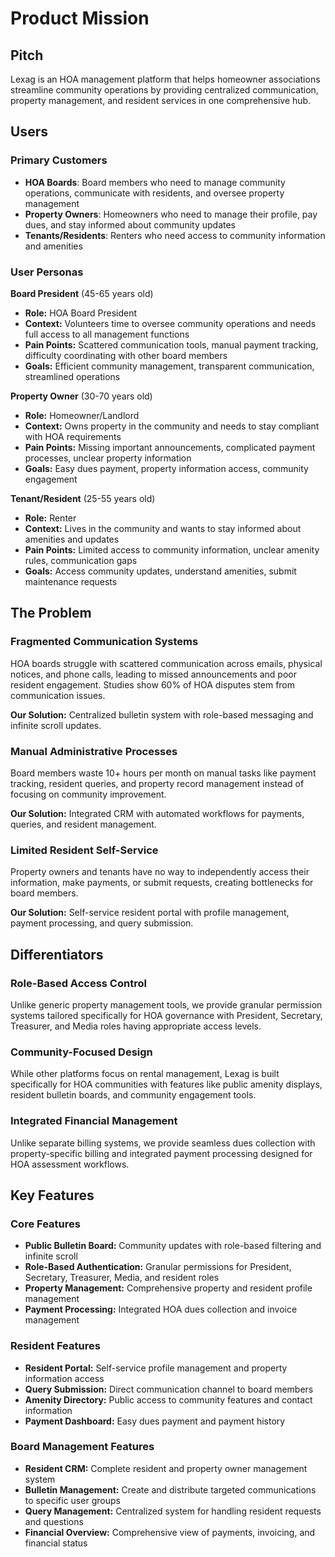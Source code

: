 # Product Mission

## Pitch

Lexag is an HOA management platform that helps homeowner associations streamline community operations by providing centralized communication, property management, and resident services in one comprehensive hub.

## Users

### Primary Customers

- **HOA Boards**: Board members who need to manage community operations, communicate with residents, and oversee property management
- **Property Owners**: Homeowners who need to manage their profile, pay dues, and stay informed about community updates
- **Tenants/Residents**: Renters who need access to community information and amenities

### User Personas

**Board President** (45-65 years old)
- **Role:** HOA Board President
- **Context:** Volunteers time to oversee community operations and needs full access to all management functions
- **Pain Points:** Scattered communication tools, manual payment tracking, difficulty coordinating with other board members
- **Goals:** Efficient community management, transparent communication, streamlined operations

**Property Owner** (30-70 years old)
- **Role:** Homeowner/Landlord
- **Context:** Owns property in the community and needs to stay compliant with HOA requirements
- **Pain Points:** Missing important announcements, complicated payment processes, unclear property information
- **Goals:** Easy dues payment, property information access, community engagement

**Tenant/Resident** (25-55 years old)
- **Role:** Renter
- **Context:** Lives in the community and wants to stay informed about amenities and updates
- **Pain Points:** Limited access to community information, unclear amenity rules, communication gaps
- **Goals:** Access community updates, understand amenities, submit maintenance requests

## The Problem

### Fragmented Communication Systems

HOA boards struggle with scattered communication across emails, physical notices, and phone calls, leading to missed announcements and poor resident engagement. Studies show 60% of HOA disputes stem from communication issues.

**Our Solution:** Centralized bulletin system with role-based messaging and infinite scroll updates.

### Manual Administrative Processes

Board members waste 10+ hours per month on manual tasks like payment tracking, resident queries, and property record management instead of focusing on community improvement.

**Our Solution:** Integrated CRM with automated workflows for payments, queries, and resident management.

### Limited Resident Self-Service

Property owners and tenants have no way to independently access their information, make payments, or submit requests, creating bottlenecks for board members.

**Our Solution:** Self-service resident portal with profile management, payment processing, and query submission.

## Differentiators

### Role-Based Access Control

Unlike generic property management tools, we provide granular permission systems tailored specifically for HOA governance with President, Secretary, Treasurer, and Media roles having appropriate access levels.

### Community-Focused Design

While other platforms focus on rental management, Lexag is built specifically for HOA communities with features like public amenity displays, resident bulletin boards, and community engagement tools.

### Integrated Financial Management

Unlike separate billing systems, we provide seamless dues collection with property-specific billing and integrated payment processing designed for HOA assessment workflows.

## Key Features

### Core Features

- **Public Bulletin Board:** Community updates with role-based filtering and infinite scroll
- **Role-Based Authentication:** Granular permissions for President, Secretary, Treasurer, Media, and resident roles
- **Property Management:** Comprehensive property and resident profile management
- **Payment Processing:** Integrated HOA dues collection and invoice management

### Resident Features

- **Resident Portal:** Self-service profile management and property information access
- **Query Submission:** Direct communication channel to board members
- **Amenity Directory:** Public access to community features and contact information
- **Payment Dashboard:** Easy dues payment and payment history

### Board Management Features

- **Resident CRM:** Complete resident and property owner management system
- **Bulletin Management:** Create and distribute targeted communications to specific user groups
- **Query Management:** Centralized system for handling resident requests and questions
- **Financial Overview:** Comprehensive view of payments, invoicing, and financial status
